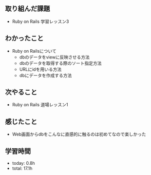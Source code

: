 ## 取り組んだ課題
- Ruby on Rails 学習レッスン3

## わかったこと
- Ruby on Railsについて
  - dbのデータをviewに反映させる方法
  - dbのデータを取得する際のソート指定方法
  - URLにidを用いる方法
  - dbにデータを作成する方法
   
## 次やること
- Ruby on Rails 道場レッスン1

## 感じたこと
- Web画面からdbをこんなに直感的に触るのは初めてなので楽しかった

## 学習時間
- today: 0.8h
- total: 17.1h
